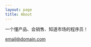 ```yaml
---
layout: page
title: About
---
```


一个懂产品、会销售、知道市场的程序员！


[email@domain.com](mailto:wuxutao@gmail.com)
